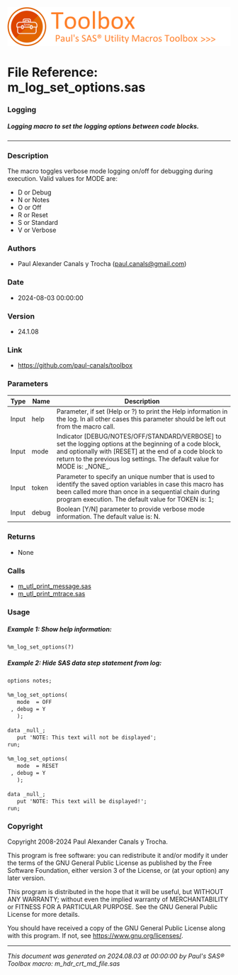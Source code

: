 ![../../misc/images/doc_banner.png](../../misc/images/doc_banner.png)
# 
# File Reference: m_log_set_options.sas

### Logging

##### Logging macro to set the logging options between code blocks.

***

### Description
The macro toggles verbose mode logging on/off for debugging during execution. Valid values for MODE are:

- D or Debug
- N or Notes
- O or Off
- R or Reset
- S or Standard
- V or Verbose



### Authors
* Paul Alexander Canals y Trocha (paul.canals@gmail.com)

### Date
* 2024-08-03 00:00:00

### Version
* 24.1.08

### Link
* https://github.com/paul-canals/toolbox

### Parameters
| Type | Name | Description |
| ---- | ---- | ----------- |
| Input | help | Parameter, if set (Help or ?) to print the Help information in the log. In all other cases this parameter should be left out from the macro call. |
| Input | mode | Indicator [DEBUG/NOTES/OFF/STANDARD/VERBOSE] to set the logging options at the beginning of a code block, and optionally with [RESET] at the end of a code block to return to the previous log settings. The default value for MODE is: \_NONE\_. |
| Input | token | Parameter to specify an unique number that is used to identify the saved option variables in case this macro has been called more than once in a sequential chain during program execution. The default value for TOKEN is: 1; |
| Input | debug | Boolean [Y/N] parameter to provide verbose mode information. The default value is: N. |

### Returns
* None

### Calls
* [m_utl_print_message.sas](m_utl_print_message.md)
* [m_utl_print_mtrace.sas](m_utl_print_mtrace.md)

### Usage

##### Example 1: Show help information:
```sas
%m_log_set_options(?)
```

##### Example 2: Hide SAS data step statement from log:
```sas
options notes;

%m_log_set_options(
   mode  = OFF
 , debug = Y
   );

data _null_;
   put 'NOTE: This text will not be displayed';
run;

%m_log_set_options(
   mode  = RESET
 , debug = Y
   );

data _null_;
   put 'NOTE: This text will be displayed!';
run;
```

### Copyright
Copyright 2008-2024 Paul Alexander Canals y Trocha. 
 
This program is free software: you can redistribute it and/or modify 
it under the terms of the GNU General Public License as published by 
the Free Software Foundation, either version 3 of the License, or 
(at your option) any later version. 
 
This program is distributed in the hope that it will be useful, 
but WITHOUT ANY WARRANTY; without even the implied warranty of 
MERCHANTABILITY or FITNESS FOR A PARTICULAR PURPOSE. See the 
GNU General Public License for more details. 
 
You should have received a copy of the GNU General Public License 
along with this program. If not, see <https://www.gnu.org/licenses/>. 


***
*This document was generated on 2024.08.03 at 00:00:00 by Paul's SAS&reg; Toolbox macro: m_hdr_crt_md_file.sas*
